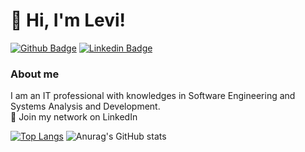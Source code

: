 # 👋 Hi, I'm Levi!

[![Github Badge](https://img.shields.io/badge/-Github-000?style=flat-square&logo=Github&logoColor=white&link=https://github.com/LeviLucena)](https://github.com/LeviLucena)
[![Linkedin Badge](https://img.shields.io/badge/-LinkedIn-blue?style=flat-square&logo=Linkedin&logoColor=white&link=https://www.linkedin.com/in/levilucena/)](https://www.linkedin.com/in/lvilucena/)

### About me
I am an IT professional with knowledges in Software Engineering and Systems Analysis and Development. 
<br>:briefcase: Join my network on LinkedIn

[![Top Langs](https://github-readme-stats.vercel.app/api/top-langs/?username=levilucena&layout=compact)](https://github.com/levilucena/github-readme-stats)
![Anurag's GitHub stats](https://github-readme-stats.vercel.app/api?username=levilucena&show_icons=true)

